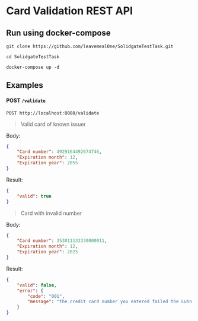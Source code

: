 # Card Validation REST API

## Run using docker-compose

```shell
git clone https://github.com/leavemeal0ne/SolidgateTestTask.git

cd SolidgateTestTask

docker-compose up -d
```
## Examples

#### POST `/validate`

`POST http://localhost:8080/validate`

> Valid card of known issuer

Body:
```json
{
    "Card number": 4929164492674746,
    "Expiration month": 12,
    "Expiration year": 2055
}
```
Result:
```json
{
    "valid": true
}
```
> Card with invalid number

Body:
```json
{
    "Card number": 353011133330000011,
    "Expiration month": 12, 
    "Expiration year": 2025
} 
```
Result:
```json
{
    "valid": false,
    "error": {
        "code": "001",
        "message": "the credit card number you entered failed the Luhn Check"
    }
}
```